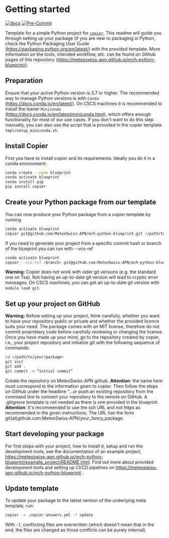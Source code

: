 # Getting started
[![docs](https://github.com/MeteoSwiss-APN/mch-python-blueprint/actions/workflows/blueprint-docs.yaml/badge.svg)](https://meteoswiss-apn.github.io/mch-python-blueprint/)
[![Pre-Commit](https://github.com/MeteoSwiss-APN/mch-python-blueprint/actions/workflows/blueprint-pre-commit.yml/badge.svg)](https://github.com/MeteoSwiss-APN/mch-python-blueprint/actions/workflows/blueprint-pre-commit.yml)

Template for a simple Python project for [`copier`](https://github.com/copier-org/copier). This readme will guide you through setting up your package (if you are new to packaging in Python, check the Python Packaging User Guide (https://packaging.python.org/en/latest/) with the provided template. More information on the tools, intended workflow, etc. can be found on Github pages of this repository (https://meteoswiss-apn.github.io/mch-python-blueprint/).

## Preparation

Ensure that your active Python version is 3.7 or higher. The recommended way to manage Python versions is with `Conda` (https://docs.conda.io/en/latest/). On CSCS machines it is recommended to install the leaner `Miniconda` (https://docs.conda.io/en/latest/miniconda.html), which offers enough functionality for most of our use cases. If you don't want to do this step manually, you can also use the script that is provided in the copier template `tmpl/setup_miniconda.sh`.

## Install Copier

First you have to install copier and its requirements. Ideally you do it in a conda environment:

```bash
conda create --name blueprint
conda activate blueprint
conda install pip
pip install copier
```

## Create your Python package from our template

You can now produce your Python package from a copier template by running

```bash
conda activate blueprint
copier git@github.com:MeteoSwiss-APN/mch-python-blueprint.git </path/to/destination>
```

If you need to generate your project from a specific commit hash or branch of the blueprint you can run with --vcs-ref

```bash
conda activate blueprint
copier --vcs-ref <branch> git@github.com:MeteoSwiss-APN/mch-python-blueprint.git </path/to/destination>
```

**Warning:**
Copier does not work with older git versions (e.g. the standard one on Tsa). Not having an up-to-date git version will lead to cryptic error messages. On CSCS machines, you can get an up-to-date git version with `module load git`.

## Set up your project on GitHub

**Warning:** Before setting up your project, think carefully, whether you want to have your repository public or private and whether the provided licence suits your need. The package comes with an MIT license, therefore do not commit proprietary code before carefully reviewing or changing the license. Once you have made up your mind, go to the repository created by copier, i.e., your project repository and initialize git with the following sequence of commands:

```bash
cd </path/to/your/package>
git init
git add .
git commit -m “initial commit”
```
Create the repository on MeteoSwiss-APN github. **Attention**: the name here must correspond to the information given to copier. Then follow the steps on GitHub under the headline “…or push an existing repository from the command line to connect your repository to the remote on GitHub. A .gitignore template is not needed as there is one provided in the blueprint. **Attention**: It's recommended to use the ssh URL and not https as recommended in the given instructions. The URL has the form git(at)github.com:MeteoSwiss-APN/your_fancy_package.

## Start developing your package

For first steps with your project, how to install it, setup and run the development tools, see the documentation of an example project, https://meteoswiss-apn.github.io/mch-python-blueprint/example_project/README.html. Find out more about provided development tools and setting up CI/CD pipelines on https://meteoswiss-apn.github.io/mch-python-blueprint/ .

## Update template

To update your package to the latest version of the underlying meta template, run:

```bash
copier -a .copier-answers.yml -f update
```

With `-f`, conflicting files are overwritten (which doesn't mean that in the end, the files are changed as those conflicts can be purely internal).
